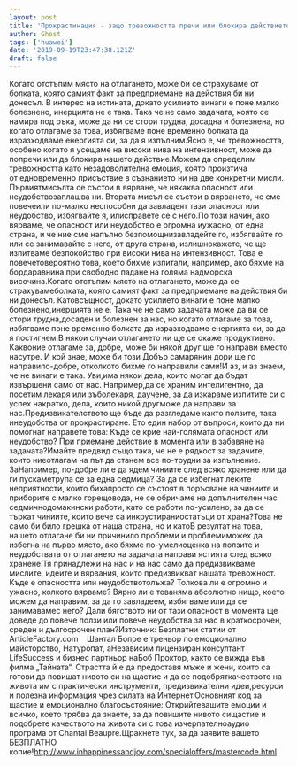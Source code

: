 ```yaml
---
layout: post
title: 'Прокрастинация - защо тревожността пречи или блокира действието ни?'
author: Ghost
tags: ['huawei']
date: '2019-09-19T23:47:38.121Z'
draft: false
---
```


Когато отстъпим място на отлагането, може би се страхуваме от болката, която самият факт за предприемане на действия би ни донесъл. В интерес на истината, докато усилието винаги е поне малко болезнено, инерцията не е така. Така че не само задачата, която се намира под ръка, може да ни се стори трудна, досадна и болезнена, но когато отлагаме за това, избягваме поне временно болката да изразходваме енергията си, за да я изпълним.Ясно е, че тревожността, особено когато я усещаме на високи нива на интензивност, може да попречи или да блокира нашето действие.Можем да определим тревожността като незадоволителна емоция, която произтича от едновременно присъствие в съзнанието ни на две конкретни мисли. Първиятмисълта се състои в вярване, че някаква опасност или неудобствозаплашва ни. Втората мисъл се състои в вярването, че сме повечеили по-малко неспособни да завладеят тази опасност или неудобство, избягвайте я, илисправете се с него.По този начин, ако вярваме, че опасност или неудобство е огромна иужасно, от една страна, и че ние сме напълно безпомощнизавладейте го, избягвайте го или се занимавайте с него, от друга страна, излишнокажете, че ще изпитваме безпокойство при високи нива на интензивност. Това е повечетовероятно това, което бихме изпитали, например, ако бяхме на бордаравнина при свободно падане на голяма надморска височина.Когато отстъпим място на отлагането, може да се страхувамеболката, която самият факт за предприемане на действия би ни донесъл. Катовсъщност, докато усилието винаги е поне малко болезнено,инерцията не е. Така че не само задачата може да ви се стори трудна,досаден и болезнен за нас, но когато отлагаме за това, избягваме поне временно болката да изразходваме енергията си, за да я постигнем.В някои случаи отлагането ни ще се окаже продуктивно. Каквоние отлагаме за, добре, може би някой друг ще го направи вместо насутре. И кой знае, може би този Добър самарянин дори ще го направипо-добре, отколкото бихме го направили сами!И аз, и аз знаем, че не винаги е така. Уви,има някои дела, които могат да бъдат извършени само от нас. Например,да се храним интелигентно, да посетим лекаря или зъболекаря, даучене, за да изкараме изпитите си с успех накратко, дела, които никой другможе да направи за нас.Предизвикателството ще бъде да разгледаме както ползите, така инеудобства от прокрастиране. Ето един набор от въпроси, които да ни помогнат направете това: Къде се крие най-голямата опасност или неудобство? При приемане действие в момента или в забавяне на задачата?Имайте предвид също така, че не е рядкост за задачите, които ниеотлагам на път да станем все по-трудни за изпълнение. ЗаНапример, по-добре ли е да ядем чиниите след всяко хранене или да ги пускаметрупа се за една седмица? За да се избегнат леките неприятности, които бихапросто се състоят в поръсване на чиниите и приборите с малко горещовода, не се обричаме на допълнителен час седмичнодомакински работи, като се работи по-усилено, за да се търкат чиниите, които вече са инкрустираниостатъци от храна?Това не само би било грешка от наша страна, но и катоВ резултат на това, нашето отлагане би ни причинило проблеми и проблемиможех да избегна на първо място, ако бяхме по-умелиоценка на ползите и неудобствата от отлагането на задачата направи ястията след всяко хранене.Тя принадлежи на нас и на нас само да предизвикваме мислите, идеите и вярвания, които предизвикват нашата тревожност. Къде е опасността или неудобствотолъжа? Толкова ли е огромно и ужасно, колкото вярваме? Вярно ли е тованяма абсолютно нищо, което можем да направим, за да го завладеем, избягваме или да се занимавамес него? Дали бягството ни от тази опасност в момента ще доведе до повече ползи или повече неудобства за нас в краткосрочен, среден и дългосрочен план?Източник: Безплатни статии от ArticleFactory.com    Шантал Бопре е треньор по емоционално майсторство, Натуропат, аНезависим лицензиран консултант LifeSuccess и бизнес партньор наБоб Проктор, както се вижда във филма „Тайната“. Страстта й е да предоставя мъже и жени, които са готови да повишат нивото си на щастие и да се подобряткачеството на живота им с практически инструменти, предизвикателни идеи,ресурси и полезна информация чрез силата на Интернет.Основният код за щастие и емоционално благосъстояние: Открийтевашите емоции и всичко, което трябва да знаете, за да повишите нивото сищастие и подобрете качеството на живота си с това изчерпателноаудио програма от Chantal Beaupre.Щракнете тук, за да заявите вашето БЕЗПЛАТНО копие!http://www.inhappinessandjoy.com/specialoffers/mastercode.html
